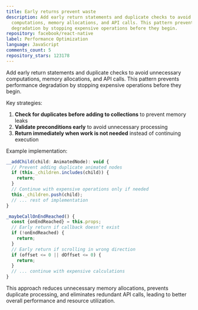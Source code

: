 ```yaml
---
title: Early returns prevent waste
description: Add early return statements and duplicate checks to avoid unnecessary
  computations, memory allocations, and API calls. This pattern prevents performance
  degradation by stopping expensive operations before they begin.
repository: facebook/react-native
label: Performance Optimization
language: JavaScript
comments_count: 5
repository_stars: 123178
---
```


Add early return statements and duplicate checks to avoid unnecessary computations, memory allocations, and API calls. This pattern prevents performance degradation by stopping expensive operations before they begin.

Key strategies:
1. **Check for duplicates before adding to collections** to prevent memory leaks
2. **Validate preconditions early** to avoid unnecessary processing
3. **Return immediately when work is not needed** instead of continuing execution

Example implementation:
```javascript
__addChild(child: AnimatedNode): void {
  // Prevent adding duplicate animated nodes
  if (this._children.includes(child)) {
    return;
  }
  // Continue with expensive operations only if needed
  this._children.push(child);
  // ... rest of implementation
}

_maybeCallOnEndReached() {
  const {onEndReached} = this.props;
  // Early return if callback doesn't exist
  if (!onEndReached) {
    return;
  }
  // Early return if scrolling in wrong direction
  if (offset <= 0 || dOffset <= 0) {
    return;
  }
  // ... continue with expensive calculations
}
```

This approach reduces unnecessary memory allocations, prevents duplicate processing, and eliminates redundant API calls, leading to better overall performance and resource utilization.